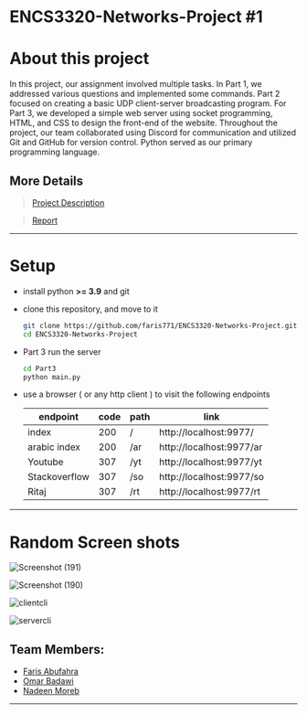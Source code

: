 # ENCS3320-Networks-Project #1
# About this project
In this project, our assignment involved multiple tasks. In Part 1, we addressed various questions and implemented some commands. Part 2 focused on creating a basic UDP client-server broadcasting program. For Part 3, we developed a simple web server using socket programming, HTML, and CSS to design the front-end of the website. Throughout the project, our team collaborated using Discord for communication and utilized Git and GitHub for version control. Python served as our primary programming language.

## More Details
> [Project Description](ENCS3320_Project1.pdf)

> [Report](Report.pdf)
---------------------------------------------------------------------------
# Setup

* install python **>= 3.9** and git
* clone this repository, and move to it

    ```bash
    git clone https://github.com/faris771/ENCS3320-Networks-Project.git    
    cd ENCS3320-Networks-Project    
    ```
* Part 3 run the server    

    ```bash
    cd Part3
    python main.py    
    ```

* use a browser ( or any http client ) to visit the following endpoints 

    | endpoint     | code | path | link                      |
    |--------------|------|------|---------------------------|
    | index        | 200  | /    | http://localhost:9977/    |
    | arabic index | 200  | /ar  | http://localhost:9977/ar  |
    | Youtube       | 307  | /yt  | http://localhost:9977/yt |
    | Stackoverflow          | 307  | /so | http://localhost:9977/so |
    | Ritaj      | 307  | /rt | http://localhost:9977/rt |


---------------------------------------------------------------------------


# Random Screen shots

![Screenshot (191)](https://github.com/faris771/ENCS3320-Networks-Project/assets/70337488/4d4efe23-0e50-4397-a99f-f856e682e240)

![Screenshot (190)](https://github.com/faris771/ENCS3320-Networks-Project/assets/70337488/17305156-1383-4cce-ba3c-6daa8451e503)

![clientcli](https://github.com/faris771/ENCS3320-Networks-Project/assets/70337488/3107c9bf-9b04-4613-8f77-623150c25e19)

![servercli](https://github.com/faris771/ENCS3320-Networks-Project/assets/70337488/70e504c6-db15-4e1f-a73e-689537cda35a)


## Team Members:

* [Faris Abufahra](https://github.com/faris771)
* [Omar Badawi](https://github.com/itsomar278)
* [Nadeen Moreb](https://github.com/nadeenmoreb02)
 
***
